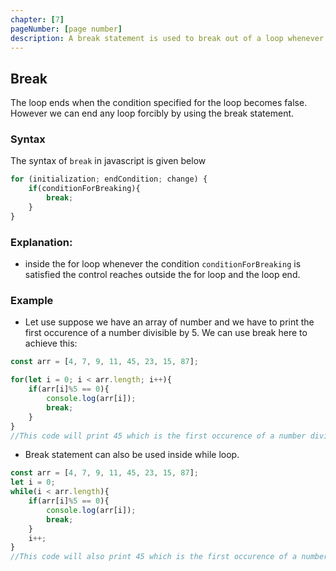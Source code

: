 ```yaml
---
chapter: [7]
pageNumber: [page number]
description: A break statement is used to break out of a loop whenever a specific condition is met.
---
```


## Break

The loop ends when the condition specified for the loop becomes false. However we can end any loop forcibly by using the break statement.

### Syntax

The syntax of `break` in javascript is given below

```javascript
for (initialization; endCondition; change) {
    if(conditionForBreaking){
        break;
    }
}
```

### Explanation:

- inside the for loop whenever the condition `conditionForBreaking` is satisfied the control reaches outside the for loop and the loop end.


### Example

- Let use suppose we have an array of number and we have to print the first occurence of a number divisible by 5. We can use break here to achieve this:

```javascript
const arr = [4, 7, 9, 11, 45, 23, 15, 87];

for(let i = 0; i < arr.length; i++){
    if(arr[i]%5 == 0){
        console.log(arr[i]);
        break;
    }
}
//This code will print 45 which is the first occurence of a number divisible by 5
```
- Break statement can also be used inside while loop.

```javascript
const arr = [4, 7, 9, 11, 45, 23, 15, 87];
let i = 0;
while(i < arr.length){
    if(arr[i]%5 == 0){
        console.log(arr[i]);
        break;
    }
    i++;
}
//This code will also print 45 which is the first occurence of a number divisible by 5
```
